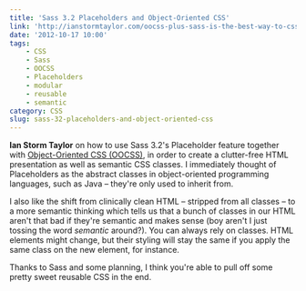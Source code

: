 ```yaml
---
title: 'Sass 3.2 Placeholders and Object-Oriented CSS'
link: 'http://ianstormtaylor.com/oocss-plus-sass-is-the-best-way-to-css/'
date: '2012-10-17 10:00'
tags:
    - CSS
    - Sass
    - OOCSS
    - Placeholders
    - modular
    - reusable
    - semantic
category: CSS
slug: sass-32-placeholders-and-object-oriented-css
---
```


**Ian Storm Taylor** on how to use Sass 3.2's Placeholder feature together with [Object-Oriented CSS (OOCSS)](http://oocss.org/), in order to create a clutter-free HTML presentation as well as semantic CSS classes. I immediately thought of Placeholders as the abstract classes in object-oriented programming languages, such as Java – they're only used to inherit from.  I also like the shift from clinically clean HTML – stripped from all classes – to a more semantic thinking which tells us that a bunch of classes in our HTML aren't that bad if they're semantic and makes sense (boy aren't I just tossing the word _semantic_ around?). You can always rely on classes. HTML elements might change, but their styling will stay the same if you apply the same class on the new element, for instance.  Thanks to Sass and some planning, I think you're able to pull off some pretty sweet reusable CSS in the end.
